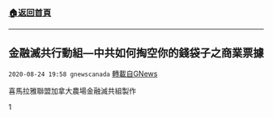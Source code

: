 ###  [:house:返回首頁](https://github.com/ourhimalayas/txt)
---

## 金融滅共行動組&#8212;中共如何掏空你的錢袋子之商業票據
`2020-08-24 19:58 gnewscanada` [轉載自GNews](https://gnews.org/zh-hant/315219/)

喜馬拉雅聯盟加拿大農場金融滅共組製作

1
